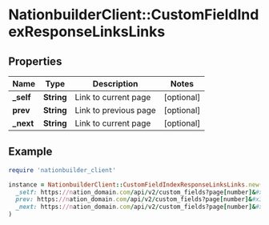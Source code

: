 # NationbuilderClient::CustomFieldIndexResponseLinksLinks

## Properties

| Name | Type | Description | Notes |
| ---- | ---- | ----------- | ----- |
| **_self** | **String** | Link to current page | [optional] |
| **prev** | **String** | Link to previous page | [optional] |
| **_next** | **String** | Link to current page | [optional] |

## Example

```ruby
require 'nationbuilder_client'

instance = NationbuilderClient::CustomFieldIndexResponseLinksLinks.new(
  _self: https://nation_domain.com/api/v2/custom_fields?page[number]&#x3D;2,
  prev: https://nation_domain.com/api/v2/custom_fields?page[number]&#x3D;1,
  _next: https://nation_domain.com/api/v2/custom_fields?page[number]&#x3D;3
)
```

